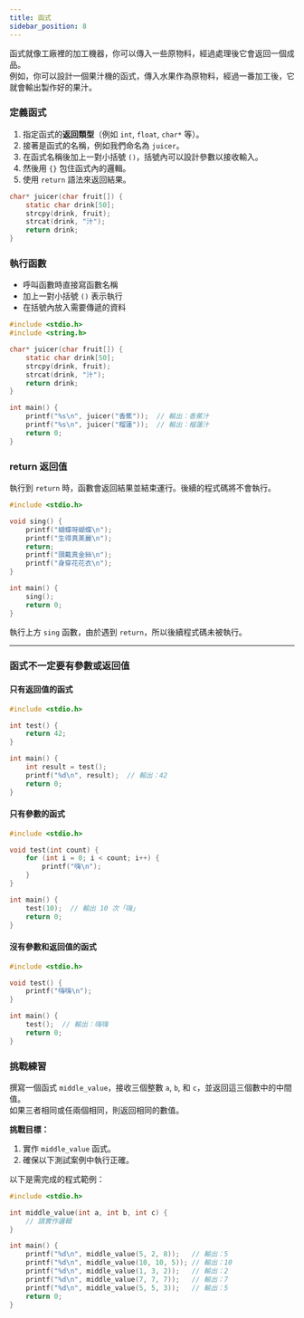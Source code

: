 ```yaml
---
title: 函式
sidebar_position: 8
---
```


函式就像工廠裡的加工機器，你可以傳入一些原物料，經過處理後它會返回一個成品。  
例如，你可以設計一個果汁機的函式，傳入水果作為原物料，經過一番加工後，它就會輸出製作好的果汁。

### 定義函式

1. 指定函式的**返回類型**（例如 `int`, `float`, `char*` 等）。
2. 接著是函式的名稱，例如我們命名為 `juicer`。
3. 在函式名稱後加上一對小括號 `()`，括號內可以設計參數以接收輸入。
4. 然後用 `{}` 包住函式內的邏輯。
5. 使用 `return` 語法來返回結果。

```c
char* juicer(char fruit[]) {
    static char drink[50];
    strcpy(drink, fruit);
    strcat(drink, "汁");
    return drink;
}
```

### 執行函數

- 呼叫函數時直接寫函數名稱
- 加上一對小括號 `()` 表示執行
- 在括號內放入需要傳遞的資料

```c
#include <stdio.h>
#include <string.h>

char* juicer(char fruit[]) {
    static char drink[50];
    strcpy(drink, fruit);
    strcat(drink, "汁");
    return drink;
}

int main() {
    printf("%s\n", juicer("香蕉"));  // 輸出：香蕉汁
    printf("%s\n", juicer("榴蓮"));  // 輸出：榴蓮汁
    return 0;
}
```

### return 返回值

執行到 `return` 時，函數會返回結果並結束運行。後續的程式碼將不會執行。

```c
#include <stdio.h>

void sing() {
    printf("蝴蝶呀蝴蝶\n");
    printf("生得真美麗\n");
    return;
    printf("頭戴真金絲\n");
    printf("身穿花花衣\n");
}

int main() {
    sing();
    return 0;
}
```

執行上方 `sing` 函數，由於遇到 `return`，所以後續程式碼未被執行。

---

### 函式不一定要有參數或返回值

#### 只有返回值的函式

```c
#include <stdio.h>

int test() {
    return 42;
}

int main() {
    int result = test();
    printf("%d\n", result);  // 輸出：42
    return 0;
}
```

#### 只有參數的函式

```c
#include <stdio.h>

void test(int count) {
    for (int i = 0; i < count; i++) {
        printf("嗨\n");
    }
}

int main() {
    test(10);  // 輸出 10 次「嗨」
    return 0;
}
```

#### 沒有參數和返回值的函式

```c
#include <stdio.h>

void test() {
    printf("嗨嗨\n");
}

int main() {
    test();  // 輸出：嗨嗨
    return 0;
}
```

### 挑戰練習

撰寫一個函式 `middle_value`，接收三個整數 `a`, `b`, 和 `c`，並返回這三個數中的中間值。  
如果三者相同或任兩個相同，則返回相同的數值。

**挑戰目標：**
1. 實作 `middle_value` 函式。
2. 確保以下測試案例中執行正確。

以下是需完成的程式範例：

```c
#include <stdio.h>

int middle_value(int a, int b, int c) {
    // 請實作邏輯
}

int main() {
    printf("%d\n", middle_value(5, 2, 8));   // 輸出：5
    printf("%d\n", middle_value(10, 10, 5)); // 輸出：10
    printf("%d\n", middle_value(1, 3, 2));   // 輸出：2
    printf("%d\n", middle_value(7, 7, 7));   // 輸出：7
    printf("%d\n", middle_value(5, 5, 3));   // 輸出：5
    return 0;
}
```